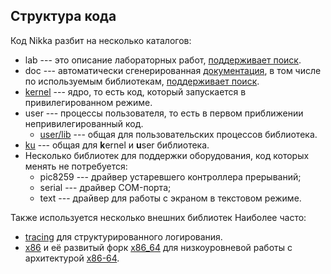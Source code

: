 ## Структура кода


Код Nikka разбит на несколько каталогов:

- lab --- это описание лабораторных работ, [поддерживает поиск](index.html?search=Page).
- doc --- автоматически сгенерированная [документация](../../doc/kernel/index.html), в том числе по используемым библиотекам, [поддерживает поиск](../../doc/kernel/index.html?search=Page).
- [kernel](../../doc/kernel/index.html) --- ядро, то есть код, который запускается в привилегированном режиме.
- user --- процессы пользователя, то есть в первом приближении непривилегированный код.
  - [user/lib](../../doc/lib/index.html) --- общая для пользовательских процессов библиотека.
- [ku](../../doc/ku/index.html) --- общая для **k**ernel и **u**ser библиотека.
- Несколько библиотек для поддержки оборудования, код которых менять не потребуется:
  - pic8259 --- драйвер устаревшего контроллера прерываний;
  - serial --- драйвер COM-порта;
  - text --- драйвер для работы с экраном в текстовом режиме.

Также используется несколько внешних библиотек
Наиболее часто:

- [tracing](../../doc/tracing/index.html) для структурированного логирования.
- [x86](../../doc/x86/index.html) и её развитый форк [x86_64](../../doc/x86_64/index.html) для низкоуровневой работы с архитектурой [x86-64](https://en.wikipedia.org/wiki/X86-64).
